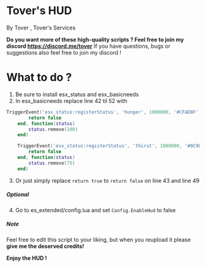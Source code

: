 # Tover's HUD
By Tover , Tover's Services

**Do you want more of these high-quality scripts ? Feel free to join my discord https://discord.me/tover**
If you have questions, bugs or suggestions also feel free to join my discord !

# What to do ?
1) Be sure to install esx_status and esx_basicneeds
2) In esx_basicneeds replace line 42 til 52 with
```lua
TriggerEvent('esx_status:registerStatus', 'hunger', 1000000, '#CFAD0F', function(status)
		return false
	end, function(status)
		status.remove(100)
	end)

	TriggerEvent('esx_status:registerStatus', 'thirst', 1000000, '#0C98F1', function(status)
		return false
	end, function(status)
		status.remove(75)
	end)
```

3) Or just simply replace `return true` to `return false` on line 43 and line 49

##### Optional
4) Go to es_extended/config.lua and set `Config.EnableHud` to false

##### Note
Feel free to edit this script to your liking, but when you reupload it please **give me the deserved credits!**


**Enjoy the HUD !**
